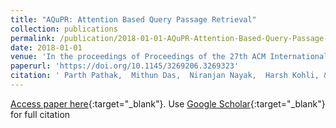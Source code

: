 ```yaml
---
title: "AQuPR: Attention Based Query Passage Retrieval"
collection: publications
permalink: /publication/2018-01-01-AQuPR-Attention-Based-Query-Passage-Retrieval
date: 2018-01-01
venue: 'In the proceedings of Proceedings of the 27th ACM International Conference on Information and Knowledge Management (CIKM)'
paperurl: 'https://doi.org/10.1145/3269206.3269323'
citation: ' Parth Pathak,  Mithun Das,  Niranjan Nayak,  Harsh Kohli, &quot;AQuPR: Attention Based Query Passage Retrieval.&quot; In the proceedings of Proceedings of the 27th ACM International Conference on Information and Knowledge Management (CIKM), 2018.'
---
```

[Access paper here](https://doi.org/10.1145/3269206.3269323){:target="_blank"}. Use [Google Scholar](https://scholar.google.com/citations?view_op=view_citation&hl=en&user=PmkygQYAAAAJ&citation_for_view=PmkygQYAAAAJ:9yKSN-GCB0IC){:target="_blank"} for full citation

